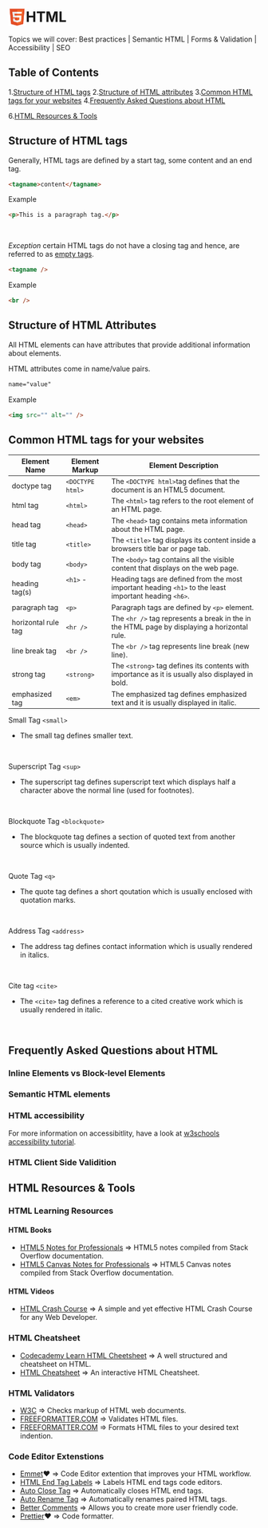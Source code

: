 <h1>HTML <img align="left" alt="HTML5" width="35px" src="https://raw.githubusercontent.com/devicons/devicon/2ae2a900d2f041da66e950e4d48052658d850630/icons/html5/html5-original.svg" /></h1>

Topics we will cover: Best practices | Semantic HTML | Forms & Validation | Accessibility | SEO

## Table of Contents
1.[Structure of HTML tags](#structure-of-html-tags)
2.[Structure of HTML attributes](#structure-of-html-attributes)
3.[Common HTML tags for your websites](common-html-tags-for-your-websites)
4.[Frequently Asked Questions about HTML]()
<!--- 5.List of HTML tags -->
6.[HTML Resources & Tools](#html-resources--tools)


## Structure of HTML tags
Generally, HTML tags are defined by a start tag, some content and an end tag.
```html
<tagname>content</tagname>
```
Example
```html
<p>This is a paragraph tag.</p>
```
<br />

*Exception* certain HTML tags do not have a closing tag and hence, are referred to as [empty tags](https://developer.mozilla.org/en-US/docs/Learn/Getting_started_with_the_web/HTML_basics).
```html
<tagname />
```
Example 
```html
<br />
```

## Structure of HTML Attributes
All HTML elements can have attributes that provide additional information about elements.

HTML attributes come in name/value pairs.
```html
name="value"
```
Example
```html
<img src="" alt="" />
```

## Common HTML tags for your websites

|Element Name|Element Markup|Element Description|
|---|---|---|
|doctype tag|`<DOCTYPE html>`|The `<DOCTYPE html>`tag defines that the document is an HTML5 document.|
|html tag|`<html>`|The `<html>` tag refers to the root element of an HTML page.|
|head tag|`<head>`|The `<head>` tag contains meta information about the HTML page.|
|title tag|`<title>`|The `<title>` tag displays its content inside a browsers title bar or page tab.|
|body tag|`<body>`|The `<body>` tag contains all the visible content that displays on the web page.|
|heading tag(s)|`<h1>` - <h6>|Heading tags are defined from the most important heading `<h1>` to the least important heading `<h6>`.|
|paragraph tag|`<p>`|Paragraph tags are defined by `<p>` element.|
|horizontal rule tag|`<hr />`|The `<hr />` tag represents a break in the in the HTML page by displaying a horizontal rule.|
|line break tag|`<br />`|The `<br />` tag represents line break (new line).|
|strong tag|`<strong>`|The `<strong>` tag defines its contents with importance as it is usually also displayed in bold.|
|emphasized tag|`<em>`|The emphasized tag defines emphasized text and it is usually displayed in italic.|



Small Tag 	`<small>`
- The small tag defines smaller text.
<br />

Superscript Tag `<sup>`
- The superscript tag defines superscript text which displays half a character above the normal line (used for footnotes).
<br />

Blockquote Tag 	`<blockquote>`
- The blockquote tag defines a section of quoted text from another source which is usually indented.
<br />

Quote Tag 	`<q>`
- The quote tag defines a short qoutation which is usually enclosed with quotation marks.
<br />

Address Tag 	`<address>`
- The address tag defines contact information which is usually rendered in italics.
<br />

Cite tag 	`<cite>`
- The `<cite>` tag defines a reference to a cited creative work which is usually rendered in italic.
<br />

## Frequently Asked Questions about HTML

### Inline Elements vs Block-level Elements

### Semantic HTML elements

### HTML accessibility
For more information on accessibitlity, have a look at [w3schools accessibility tutorial](https://www.w3schools.com/accessibility/index.php).

### HTML Client Side Validition


## HTML Resources & Tools

### HTML Learning Resources

#### HTML Books
- [HTML5 Notes for Professionals](https://books.goalkicker.com/HTML5Book/) => HTML5 notes compiled from Stack Overflow documentation.
- [HTML5 Canvas Notes for Professionals](https://books.goalkicker.com/HTML5CanvasBook/) => HTML5 Canvas notes compiled from Stack Overflow documentation.

#### HTML Videos
- [HTML Crash Course](https://www.youtube.com/watch?v=UB1O30fR-EE&t=7s) => A simple and yet effective HTML Crash Course for any Web Developer.

### HTML Cheatsheet
- [Codecademy Learn HTML Cheetsheet](https://www.codecademy.com/learn/learn-html/modules/learn-html-elements/cheatsheet) => A well structured and cheatsheet on  HTML.
- [HTML Cheatsheet](https://htmlcheatsheet.com/) => An interactive HTML Cheatsheet.

### HTML Validators
- [W3C](https://validator.w3.org/) => Checks markup of HTML web documents.
- [FREEFORMATTER.COM](https://www.freeformatter.com/html-validator.html) => Validates HTML files.
- [FREEFORMATTER.COM](https://www.freeformatter.com/html-formatter.html) => Formats HTML files to your desired text indention.

### Code Editor Extenstions
- [Emmet](https://emmet.io/):heart: => Code Editor extention that improves your HTML workflow.
- [HTML End Tag Labels](https://marketplace.visualstudio.com/items?itemName=anteprimorac.html-end-tag-labels) => Labels HTML end tags code editors.
- [Auto Close Tag](https://marketplace.visualstudio.com/items?itemName=formulahendry.auto-close-tag) => Automatically closes HTML end tags.
- [Auto Rename Tag](https://marketplace.visualstudio.com/items?itemName=formulahendry.auto-rename-tag) => Automatically renames paired HTML tags.
- [Better Comments](https://marketplace.visualstudio.com/items?itemName=aaron-bond.better-comments) => Allows you to create more user friendly code.
- [Prettier](https://marketplace.visualstudio.com/items?itemName=esbenp.prettier-vscode):heart: => Code formatter.